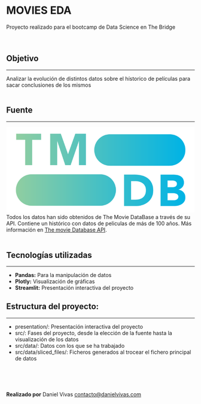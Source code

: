 # MOVIES EDA

Proyecto realizado para el bootcamp de Data Science en The Bridge<br/><br/><br/>



## Objetivo
***

Analizar la evolución de distintos datos sobre el hístorico de películas para sacar conclusiones de los mismos<br/><br/>

## Fuente
***

![TMDB](presentation/img/tmdb.png)
Todos los datos han sido obtenidos de The Movie DataBase a través de su API. Contiene un histórico con datos de peliculas de más de 100 años. Más información en  [The movie Database API](https://developers.themoviedb.org/3/getting-started/introduction).
<br/><br/>


## Tecnologías utilizadas
***
- **Pandas:** Para la manipulación de datos
- **Plotly:** Visualización de gráficas
- **Streamlit:** Presentación interactiva del proyecto

## Estructura del proyecto:
***
- presentation/: Presentación interactiva del proyecto
- src/: Fases del proyecto, desde la elección de la fuente hasta la visualización de los datos
- src/data/: Datos con los que se ha trabajado
- src/data/sliced_files/: Ficheros generados al trocear el fichero principal de datos

<br/><br/><br/>

**Realizado por** Daniel Vivas
contacto@danielvivas.com

